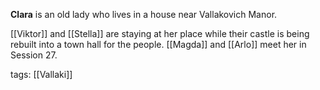 **Clara** is an old lady who lives in a house near Vallakovich Manor. 

[[Viktor]] and [[Stella]] are staying at her place while their castle is being rebuilt into a town hall for the people. [[Magda]] and [[Arlo]] meet her in Session 27.

tags: [[Vallaki]]